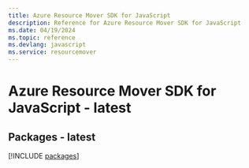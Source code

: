 ```yaml
---
title: Azure Resource Mover SDK for JavaScript
description: Reference for Azure Resource Mover SDK for JavaScript
ms.date: 04/19/2024
ms.topic: reference
ms.devlang: javascript
ms.service: resourcemover
---
```

# Azure Resource Mover SDK for JavaScript - latest
## Packages - latest
[!INCLUDE [packages](resource-mover-index.md)]